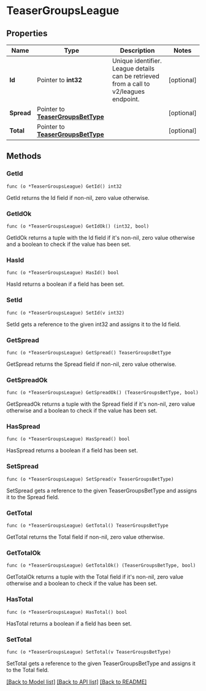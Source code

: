 # TeaserGroupsLeague

## Properties

Name | Type | Description | Notes
------------ | ------------- | ------------- | -------------
**Id** | Pointer to **int32** | Unique identifier. League details can be retrieved from a call to v2/leagues endpoint. | [optional] 
**Spread** | Pointer to [**TeaserGroupsBetType**](TeaserGroupsBetType.md) |  | [optional] 
**Total** | Pointer to [**TeaserGroupsBetType**](TeaserGroupsBetType.md) |  | [optional] 

## Methods

### GetId

`func (o *TeaserGroupsLeague) GetId() int32`

GetId returns the Id field if non-nil, zero value otherwise.

### GetIdOk

`func (o *TeaserGroupsLeague) GetIdOk() (int32, bool)`

GetIdOk returns a tuple with the Id field if it's non-nil, zero value otherwise
and a boolean to check if the value has been set.

### HasId

`func (o *TeaserGroupsLeague) HasId() bool`

HasId returns a boolean if a field has been set.

### SetId

`func (o *TeaserGroupsLeague) SetId(v int32)`

SetId gets a reference to the given int32 and assigns it to the Id field.

### GetSpread

`func (o *TeaserGroupsLeague) GetSpread() TeaserGroupsBetType`

GetSpread returns the Spread field if non-nil, zero value otherwise.

### GetSpreadOk

`func (o *TeaserGroupsLeague) GetSpreadOk() (TeaserGroupsBetType, bool)`

GetSpreadOk returns a tuple with the Spread field if it's non-nil, zero value otherwise
and a boolean to check if the value has been set.

### HasSpread

`func (o *TeaserGroupsLeague) HasSpread() bool`

HasSpread returns a boolean if a field has been set.

### SetSpread

`func (o *TeaserGroupsLeague) SetSpread(v TeaserGroupsBetType)`

SetSpread gets a reference to the given TeaserGroupsBetType and assigns it to the Spread field.

### GetTotal

`func (o *TeaserGroupsLeague) GetTotal() TeaserGroupsBetType`

GetTotal returns the Total field if non-nil, zero value otherwise.

### GetTotalOk

`func (o *TeaserGroupsLeague) GetTotalOk() (TeaserGroupsBetType, bool)`

GetTotalOk returns a tuple with the Total field if it's non-nil, zero value otherwise
and a boolean to check if the value has been set.

### HasTotal

`func (o *TeaserGroupsLeague) HasTotal() bool`

HasTotal returns a boolean if a field has been set.

### SetTotal

`func (o *TeaserGroupsLeague) SetTotal(v TeaserGroupsBetType)`

SetTotal gets a reference to the given TeaserGroupsBetType and assigns it to the Total field.


[[Back to Model list]](../README.md#documentation-for-models) [[Back to API list]](../README.md#documentation-for-api-endpoints) [[Back to README]](../README.md)


